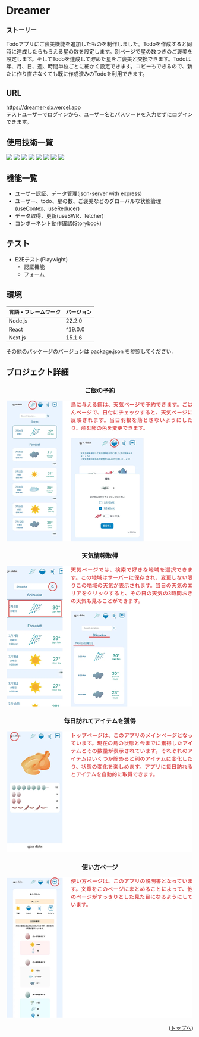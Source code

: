 <div id="top"></div>

# Dreamer
### ストーリー
<!-- プロジェクトについて -->
Todoアプリにご褒美機能を追加したものを制作しました。Todoを作成すると同時に達成したらもらえる星の数を設定します。別ページで星の数つきのご褒美を設定します。そしてTodoを達成して貯めた星をご褒美と交換できます。Todoは年、月、日、週、時間単位ごとに細かく設定できます。コピーもできるので、新たに作り直さなくても既に作成済みのTodoを利用できます。


## URL
https://dreamer-six.vercel.app
 <br >
テストユーザーでログインから、ユーザー名とパスワードを入力せずにログインできます。

## 使用技術一覧

<!-- シールド一覧 -->
<!-- 該当するプロジェクトの中から任意のものを選ぶ-->
<p style="display: inline">
  <!-- フロントエンドの言語一覧 -->
  <img src="https://img.shields.io/badge/-typescript-000000?style=for-the-badge&logo=typescript&logoColor=FFE500">
  <!-- フロントエンドのフレームワーク一覧 -->
  <img src="https://img.shields.io/badge/-react-000000?style=for-the-badge&logo=react&logoColor=61DAFB">
  <img src="https://img.shields.io/badge/-Next.js-000000.svg?logo=next.js&style=for-the-badge">
  <img src="https://img.shields.io/badge/-storybook-000000?style=for-the-badge&logo=storybook&logoColor=FF4785">
  <img src="https://img.shields.io/badge/-styledcomponents-000000?style=for-the-badge&logo=styledcomponents&logoColor=DB7093">
  <img src="https://img.shields.io/badge/-headlessui-000000?style=for-the-badge&logo=headlessui&logoColor=66E3FF">
  <img src="https://img.shields.io/badge/-mui-000000?style=for-the-badge&logo=mui&logoColor=007FFF">
  <img src="https://img.shields.io/badge/-jest-000000?style=for-the-badge&logo=jest&logoColor=C21325">
  <!-- バックエンドの言語一覧 -->
  <!-- ミドルウェア一覧 -->
  <!-- インフラ一覧 -->
</p>

## 機能一覧
- ユーザー認証、データ管理(json-server with express)
- ユーザー、todo、星の数、ご褒美などのグローバルな状態管理(useContex、useReducer)
- データ取得、更新(useSWR、fetcher)
- コンポーネント動作確認(Storybook)

<!-- 
- ユーザー登録、ログイン機能(devise)
- 投稿機能
  - 画像投稿(refile)
  - 位置情報検索機能(geocoder)
- いいね機能(Ajax)
  - ランキング機能
- コメント機能(Ajax)
- フォロー機能(Ajax)
- ページネーション機能(kaminari)
  - 無限スクロール(Ajax)
- 検索機能(ransack)
-->
## テスト
- E2Eテスト(Playwight)
  - 認証機能
  - フォーム

## 環境

<!-- 言語、フレームワーク、ミドルウェア、インフラの一覧とバージョンを記載 -->

| 言語・フレームワーク  | バージョン |
| --------------------- | ---------- |
| Node.js               | 22.2.0    |
| React                 | ^19.0.0     |
| Next.js               | 15.1.6     |

その他のパッケージのバージョンは package.json を参照してください. 


## プロジェクト詳細

<h3 align="center">ご飯の予約</h3>
<p align="center">
  <img src="https://raw.githubusercontent.com/Asami222/egg-or-chicken/main/public/git/food-area.webp" width="500" style="max-width: 100%;" />
</p>
<h3 align="center">天気情報取得</h3>
<p align="center">
  <img src="https://raw.githubusercontent.com/Asami222/egg-or-chicken/main/public/git/weather-area.webp" width="500" style="max-width: 100%;" />
</p>
<h3 align="center">毎日訪れてアイテムを獲得</h3>
<p align="center">
  <img src="https://raw.githubusercontent.com/Asami222/egg-or-chicken/main/public/git/home-area.webp" width="500" style="max-width: 100%;" />
</p>
<h3 align="center">使い方ページ</h3>
<p align="center">
  <img src="https://raw.githubusercontent.com/Asami222/egg-or-chicken/main/public/git/howto-area.webp" width="500" style="max-width: 100%;" />
</p>

<p align="right">(<a href="#top">トップへ</a>)</p>
